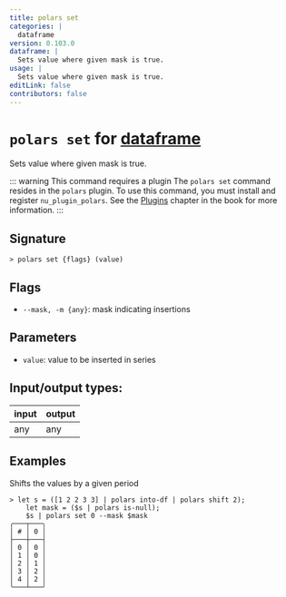 ```yaml
---
title: polars set
categories: |
  dataframe
version: 0.103.0
dataframe: |
  Sets value where given mask is true.
usage: |
  Sets value where given mask is true.
editLink: false
contributors: false
---
```

<!-- This file is automatically generated. Please edit the command in https://github.com/nushell/nushell instead. -->

# `polars set` for [dataframe](/commands/categories/dataframe.md)

<div class='command-title'>Sets value where given mask is true.</div>

::: warning This command requires a plugin
The `polars set` command resides in the `polars` plugin.
To use this command, you must install and register `nu_plugin_polars`.
See the [Plugins](/book/plugins.html) chapter in the book for more information.
:::


## Signature

```> polars set {flags} (value)```

## Flags

 -  `--mask, -m {any}`: mask indicating insertions

## Parameters

 -  `value`: value to be inserted in series


## Input/output types:

| input | output |
| ----- | ------ |
| any   | any    |

## Examples

Shifts the values by a given period
```nu
> let s = ([1 2 2 3 3] | polars into-df | polars shift 2);
    let mask = ($s | polars is-null);
    $s | polars set 0 --mask $mask
╭───┬───╮
│ # │ 0 │
├───┼───┤
│ 0 │ 0 │
│ 1 │ 0 │
│ 2 │ 1 │
│ 3 │ 2 │
│ 4 │ 2 │
╰───┴───╯

```
